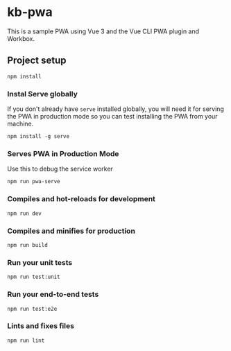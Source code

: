 # kb-pwa
This is a sample PWA using Vue 3 and the Vue CLI PWA plugin and Workbox.

## Project setup
```
npm install
```

### Instal Serve globally
If you don't already have `serve` installed globally, you will need it for serving the PWA in production mode so you can test installing the PWA from your machine.

```
npm install -g serve
```

### Serves PWA in Production Mode
Use this to debug the service worker
```
npm run pwa-serve
```

### Compiles and hot-reloads for development
```
npm run dev
```

### Compiles and minifies for production
```
npm run build
```

### Run your unit tests
```
npm run test:unit
```

### Run your end-to-end tests
```
npm run test:e2e
```

### Lints and fixes files
```
npm run lint
```

